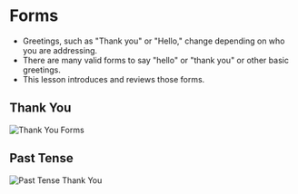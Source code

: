 # Forms
* Greetings, such as "Thank you" or "Hello," change depending on who you are addressing. 
* There are many valid forms to say "hello" or "thank you" or other basic greetings. 
* This lesson introduces and reviews those forms. 

## Thank You
![Thank You Forms](https://github.com/EO4wellness/T-I-L/blob/main/polyglot/japon%C3%A9s/images/thank-you-forms.png)

## Past Tense 
![Past Tense Thank You](https://github.com/EO4wellness/T-I-L/blob/main/polyglot/japon%C3%A9s/images/thank-you-past-tense.png)
